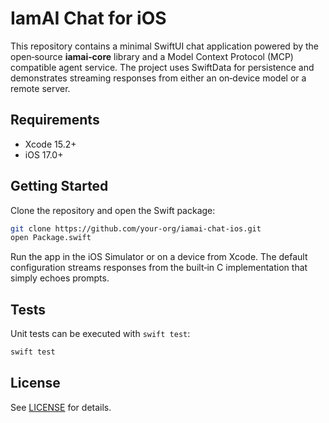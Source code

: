 # IamAI Chat for iOS

This repository contains a minimal SwiftUI chat application powered by the open‑source **iamai‑core** library and a Model Context Protocol (MCP) compatible agent service. The project uses SwiftData for persistence and demonstrates streaming responses from either an on‑device model or a remote server.

## Requirements
- Xcode 15.2+
- iOS 17.0+

## Getting Started
Clone the repository and open the Swift package:

```bash
git clone https://github.com/your-org/iamai-chat-ios.git
open Package.swift
```

Run the app in the iOS Simulator or on a device from Xcode. The default configuration streams responses from the built‑in C implementation that simply echoes prompts.

## Tests
Unit tests can be executed with `swift test`:

```bash
swift test
```

## License
See [LICENSE](LICENSE) for details.

